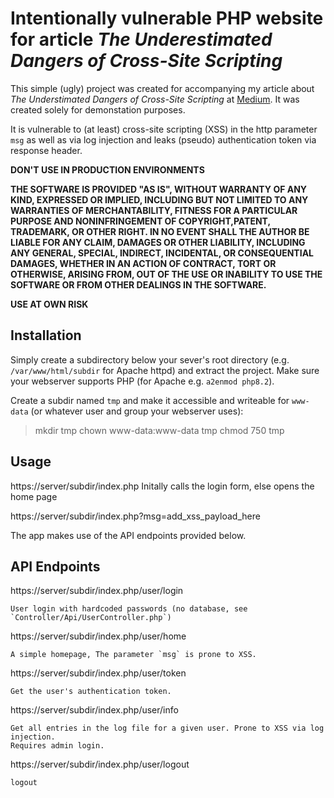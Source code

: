 # Intentionally vulnerable PHP website for article *The Underestimated Dangers of Cross-Site Scripting*

This simple (ugly) project was created for accompanying my article about *The Understimated Dangers of Cross-Site Scripting* at [Medium](https://medium.com/@spoppi/). It was created solely for demonstation purposes.

It is vulnerable to (at least) cross-site scripting (XSS) in the http parameter `msg` as well as via log injection and leaks (pseudo) authentication token via response header.

**DON'T USE IN PRODUCTION ENVIRONMENTS**

**THE SOFTWARE IS PROVIDED "AS IS", WITHOUT WARRANTY OF ANY KIND, EXPRESSED OR IMPLIED, INCLUDING BUT NOT LIMITED TO ANY WARRANTIES OF MERCHANTABILITY, FITNESS FOR A PARTICULAR PURPOSE AND NONINFRINGEMENT OF COPYRIGHT,PATENT, TRADEMARK, OR OTHER RIGHT. IN NO EVENT SHALL THE AUTHOR BE LIABLE FOR ANY CLAIM, DAMAGES OR OTHER LIABILITY, INCLUDING ANY GENERAL, SPECIAL, INDIRECT, INCIDENTAL, OR CONSEQUENTIAL DAMAGES, WHETHER IN AN ACTION OF CONTRACT, TORT OR OTHERWISE, ARISING FROM, OUT OF THE USE OR INABILITY TO USE THE SOFTWARE OR FROM OTHER DEALINGS IN THE SOFTWARE.**

**USE AT OWN RISK**

## Installation
Simply create a subdirectory below your sever's root directory (e.g. `/var/www/html/subdir` for Apache httpd) and extract the project. Make sure your webserver supports PHP (for Apache e.g. `a2enmod php8.2`).

Create a subdir named `tmp` and make it accessible and writeable for `www-data` (or whatever user and group your webserver uses):
> mkdir tmp
> chown www-data:www-data tmp
> chmod 750 tmp

## Usage
https://server/subdir/index.php		Initally calls the login form, else opens the home page

https://server/subdir/index.php?msg=add_xss_payload_here

The app makes use of the API endpoints provided below.

## API Endpoints
https://server/subdir/index.php/user/login

	User login with hardcoded passwords (no database, see `Controller/Api/UserController.php`)

https://server/subdir/index.php/user/home

	A simple homepage, The parameter `msg` is prone to XSS.
	
https://server/subdir/index.php/user/token

	Get the user's authentication token.

https://server/subdir/index.php/user/info

	Get all entries in the log file for a given user. Prone to XSS via log injection.
	Requires admin login.

https://server/subdir/index.php/user/logout

	logout 

